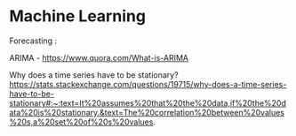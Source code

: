 # Machine Learning

Forecasting :

  ARIMA - https://www.quora.com/What-is-ARIMA
  
  Why does a time series have to be stationary?
  https://stats.stackexchange.com/questions/19715/why-does-a-time-series-have-to-be-stationary#:~:text=It%20assumes%20that%20the%20data,if%20the%20data%20is%20stationary.&text=The%20correlation%20between%20values%20s,a%20set%20of%20s%20values.
